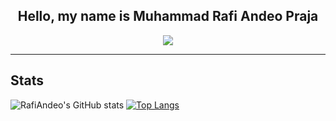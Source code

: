 <h2 align="center"> Hello, my name is Muhammad Rafi Andeo Praja <br/></h2> 
<p status, align='center'>
  <a href='https://open.spotify.com/user/0le0agog12qwctomtotays88m'>
    <img src='https://img.shields.io/badge/Spotify-Snowflake-&?style=social&logo=spotify'>
  </a>
</p status>

-------------------

## Stats
![RafiAndeo's GitHub stats](https://github-readme-stats.vercel.app/api?username=RafiAndeo&show_icons=true&theme=radical)
[![Top Langs](https://github-readme-stats.vercel.app/api/top-langs/?username=RafiAndeo&layout=compact&theme=radical)](https://github.com/RafiAndeo/github-readme-stats)
